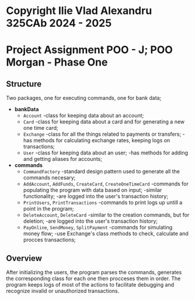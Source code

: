 # Copyright Ilie Vlad Alexandru 325CAb 2024 - 2025

# Project Assignment POO  - J; POO Morgan - Phase One

## Structure

Two packages, one for executing commands, one for bank data;

- **bankData**
  - `Account` 
    -class for keeping data about an account;
  - `Card` 
    -class for keeping data about a card and for generating a new one time card;
  - `Exchange` 
    -class for all the things related to payments or transfers;
    -has methods for calculating exchange rates, keeping logs on transactions;
  - `User` 
    -class for keeping data about an user;
    -has methods for adding and getting aliases for accounts;
- **commands**
  - `CommandFactory`
    -standard design pattern used to generate all the commands necesary;
  - `AddAccount`, `AddFunds`, `CreateCard`, `CreateOneTimeCard`
    -commands for populating the program with data based on input;
    -similar functionality;
    -are logged into the user's transaction history;
  - `PrintUsers`, `PrintTransactions`
    -commands to print logs up untill a point in the program;
  - `DeleteAccount`, `DeleteCard`
    -similar to the creation commands, but for deletion;
    -are logged into the user's transaction history;
  - `PayOnline`, `SendMoney`, `SplitPayment`
    -commands for simulating money flow;
    -use Exchange's class methods to check, calculate and procces transactions;

## Overview

After initializing the users, the program parses the commands, generates the corresponding class for each one then procceses them in order. The program keeps logs of most of the actions to facilitate debugging and recognize invalid or unauthorized transactions.